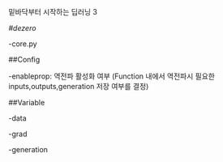 밑바닥부터 시작하는 딥러닝 3

*#dezero*


-core.py


##Config


-enableprop: 역전파 활성화 여부 
(Function 내에서 역전파시 필요한 inputs,outputs,generation 저장 여부를 결정)


##Variable

-data

-grad

-generation


